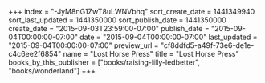 +++
index = "-JyM8nG1ZwT8uLWNVbhq"
sort_create_date = 1441349940
sort_last_updated = 1441350000
sort_publish_date = 1441350000
create_date = "2015-09-03T23:59:00-07:00"
publish_date = "2015-09-04T00:00:00-07:00"
date = "2015-09-04T00:00:00-07:00"
last_updated = "2015-09-04T00:00:00-07:00"
preview_url = "cf8ddfd5-a49f-73e6-de1e-c4c6ee2f6854"
name = "Lost Horse Press"
title = "Lost Horse Press"
books_by_this_publisher = ["books/raising-lilly-ledbetter", "books/wonderland"]
+++
